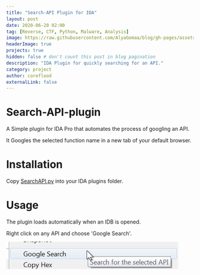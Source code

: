 ```yaml
---
title: "Search-API Plugin for IDA"
layout: post
date: 2020-06-20 02:00
tag: [Reverse, CTF, Python, Malware, Analysis]
image: https://raw.githubusercontent.com/AlyaGomaa/blog/gh-pages/assets/images/profile.png #
headerImage: true
projects: true
hidden: false # don't count this post in blog pagination
description: "IDA Plugin for quickly searching for an API."
category: project
author: coreflood
externalLink: false
---
```


# Search-API-plugin

A Simple plugin for IDA Pro that automates the process of googling an API.

It Googles the selected function name in a new tab of your default browser.

# Installation
Copy [SearchAPI.py](https://github.com/AlyaGomaa/Search-API-plugin/blob/master/SearchAPI.py) into your IDA plugins folder.

# Usage
The plugin loads automatically when an IDB is opened.

Right click on any API and choose 'Google Search'.

![](https://raw.githubusercontent.com/AlyaGomaa/Search-API-plugin/master/_screenshot.png)
